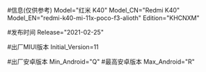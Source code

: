 #信息(仅供参考)
Model="红米 K40"
Model_CN="Redmi K40"
Model_EN="redmi-k40-mi-11x-poco-f3-alioth"
Edition="KHCNXM"

#发布时间
Release="2021-02-25"

#出厂MIUI版本
Initial_Version=11

#出厂安卓版本
Min_Android="Q"
#最高安卓版本
Max_Android="R"
